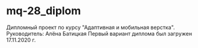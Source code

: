 # mq-28_diplom
Дипломный проект по курсу "Адаптивная и мобильная верстка". Руководитель: Алёна Батицкая
Первый вариант диплома был загружен 17.11.2020 г.
